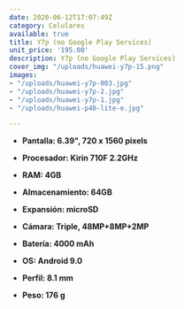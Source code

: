 ```yaml
---
date: 2020-06-12T17:07:49Z
category: Celulares
available: true
title: Y7p (no Google Play Services)
unit_price: '195.00'
description: Y7p (no Google Play Services)
cover_img: "/uploads/huawei-y7p-15.png"
images:
- "/uploads/huawei-y7p-003.jpg"
- "/uploads/huawei-y7p-2.jpg"
- "/uploads/huawei-y7p-1.jpg"
- "/uploads/huawei-p40-lite-e.jpg"

---
```

* **Pantalla: 6.39", 720 x 1560 pixels**
* **Procesador: Kirin 710F 2.2GHz**
* **RAM: 4GB**
* **Almacenamiento: 64GB**
* **Expansión: microSD**


* **Cámara: Triple, 48MP+8MP+2MP**
* **Batería: 4000 mAh**
* **OS: Android 9.0**
* **Perfil: 8.1 mm**
* **Peso: 176 g**